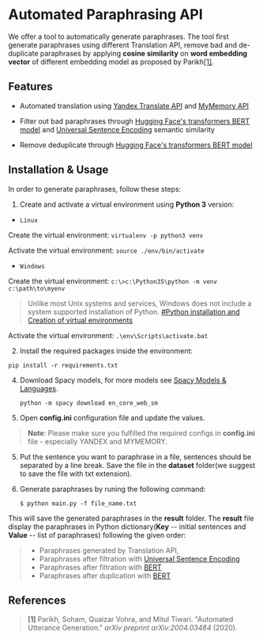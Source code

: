 
  

# Automated Paraphrasing API

  

We offer a tool to automatically generate paraphrases. The tool first generate paraphrases using different Translation API, remove bad and de-duplicate paraphrases by applying **cosine similarity** on **word embedding vector** of different embedding model as proposed by Parikh[[1]](#1).

  

## Features

  

- Automated translation using [Yandex Translate API](https://tech.yandex.com/translate/) and [MyMemory API](https://mymemory.translated.net/doc/)

- Filter out bad paraphrases through [Hugging Face's transformers BERT model](https://huggingface.co/transformers/model_doc/bert.html#bertmodel) and [Universal Sentence Encoding](https://tfhub.dev/google/universal-sentence-encoder/4) semantic similarity

- Remove deduplicate through [Hugging Face's transformers BERT model](https://huggingface.co/transformers/model_doc/bert.html#bertmodel)

 

Installation & Usage
---------------
In order to generate paraphrases, follow these steps:
  
1. Create and activate a virtual environment using **Python 3** version:

*  `Linux`

  

Create the virtual environment: ```virtualenv -p python3 venv ```

Activate the virtual environment: ``` source ./env/bin/activate ```

  

*  `Windows`

Create the virtual environment: ``` c:\>c:\Python35\python -m venv c:\path\to\myenv ```

>Unlike most Unix systems and services, Windows does not include a system supported installation of Python. [#Python installation and Creation of virtual environments](https://docs.python.org/3/using/windows.html#using-on-windows)

Activate the virtual environment: ``` .\env\Scripts\activate.bat ```

2. Install the required packages inside the environment:
``` 
pip install -r requirements.txt
```

4. Download Spacy models, for more models see [Spacy Models & Languages](https://spacy.io/models/en).
   ```
   python -m spacy download en_core_web_sm
   ```

4. Open **config.ini** configuration file and update the values.

>  **Note**: Please make sure you fulfilled the required configs in **config.ini** file - especially YANDEX and MYMEMORY.

  

5. Put the sentence you want to paraphrase in a file, sentences should be separated by a line break. Save the file in the **dataset** folder(we suggest to save the file with txt extension).

  

6. Generate paraphrases by runing the following command:
   ```
   $ python main.py -f file_name.txt
   ```

This will save the generated paraphrases in the **result** folder. The **result** file display the paraphrases in Python dictionary(**Key** -- initial sentences and **Value** -- list of paraphrases) following the given order:
>- Paraphrases generated by Translation API,
>- Paraphrases after filtration with [Universal Sentence Encoding](https://tfhub.dev/google/universal-sentence-encoder/4)
>- Paraphrases after filtration with [BERT](https://huggingface.co/transformers/model_doc/bert.html#bertmodel)
>- Paraphrases after duplication with [BERT](https://huggingface.co/transformers/model_doc/bert.html#bertmodel)


## References

><a id="1">[1]</a> Parikh, Soham, Quaizar Vohra, and Mitul Tiwari. "Automated Utterance Generation." _arXiv preprint arXiv:2004.03484_ (2020).

